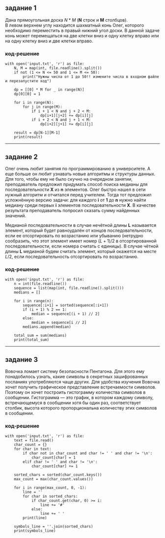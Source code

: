## задание 1
Дана прямоугольная доска $N*M$ (**N** строк и **M** столбцов).  
В левом верхнем углу находится шахматный конь Олег, которого необходимо переместить в правый нижний угол доски. 
В данной задаче конь может перемещаться на две клетки вниз и одну клетку вправо или на одну клетку вниз и две клетки вправо.
### код-решение
```
with open('input.txt', 'r') as file:
    N, M = map(int, file.readline().split())
    if not (1 <= N <= 50 and 1 <= M <= 50):
        print("Нужны числа от 1 до 50!! измените числа в входном файле и перезапустите код")

    dp = [[0] * M for _ in range(N)]
    dp[0][0] = 1

    for i in range(N):
        for j in range(M):
            if i + 1 < N and j + 2 < M:
                dp[i+1][j+2] += dp[i][j]
            if i + 2 < N and j + 1 < M:
                dp[i+2][j+1] += dp[i][j]

    result = dp[N-1][M-1]
    print(result)
```
___________________________________________________
## задание 2
Олег очень любит занятия по программированию в университете. 
А еще больше он любит узнавать новые алгоритмы и структуры данных.
Для того, чтобы ему не было скучно на очередном занятии, преподаватель предложил придумать способ поиска медианы для последовательности 
**X** из **n** элементов.
Олег быстро нашел в сети нужный алгоритм и отчитался перед учителем. Тогда тот предложил усложнённую версию задачи: для каждого 
**i** от **1** до **n** нужно найти медиану среди первых **i** элементов последовательности 
**X**. В качестве результата преподаватель попросил сказать сумму найденных значений.

Медианой последовательности в случае нечётной длины **L** называется элемент, который будет равноудалён от концов последовательности, если ее отсортировать по возрастанию или убыванию 
(нетрудно сообразить, что этот элемент имеет номер $(L + 1) / 2$ в отсортированной последовательности, если номера считать с единицы). 
В случае чётной длины **L** медианой будем считать элемент, который окажется на месте $L/2$, если последовательность отсортировать по возрастанию.
### код-решение
```
with open('input.txt', 'r') as file:
    n = int(file.readline())
    sequence = list(map(int, file.readline().split()))
    medians = []

    for i in range(n):
        sequence[:i+1] = sorted(sequence[:i+1])
        if (i + 1) % 2 == 1:
            median = sequence[(i + 1) // 2]
        else:
            median = sequence[i // 2]
        medians.append(median)

    total_sum = sum(medians)
    print(total_sum)
```
___________________________________________________
## задание 3
Вовочка ломает систему безопасности Пентагона. 
Для этого ему понадобилось узнать, какие символы в секретных зашифрованных посланиях употребляются чаще других. 
Для удобства изучения Вовочка хочет получить графическое представление встречаемости символов. 
Поэтому он хочет построить гистограмму количества символов в сообщении. 
Гистограмма — это график, в котором каждому символу, встречающемуся в сообщении хотя бы один раз, соответствует столбик, 
высота которого пропорциональна количеству этих символов в сообщении.
### код-решение
```
with open('input.txt', 'r') as file:
    text = file.read()
    char_count = {}
    for char in text:
        if char not in char_count and char != ' ' and char != '\n':
            char_count[char] = 1
        elif char != ' ' and char != '\n':
            char_count[char] += 1

    sorted_chars = sorted(char_count.keys())
    max_count = max(char_count.values())

    for i in range(max_count, 0, -1):
        line = ''
        for char in sorted_chars:
            if char_count.get(char, 0) >= i:
                line += '#'
            else:
                line += ' '
        print(line)

    symbols_line = ''.join(sorted_chars)
    print(symbols_line)
```